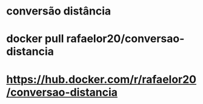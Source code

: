 # conversão distância
# docker pull rafaelor20/conversao-distancia
# https://hub.docker.com/r/rafaelor20/conversao-distancia